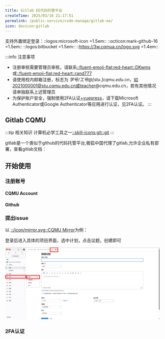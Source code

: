 ```yaml
---
title: Gitlab EE代码托管平台
createTime: 2025/03/16 21:17:51
permalink: /public-service/code-manage/gitlab-ee/
icon: devicon:gitlab
---
```


支持外置绑定登录：::logos:microsoft-icon =1.5em:: ::octicon:mark-github-16 =1.5em:: ::logos:bitbucket =1.5em:: ::https://3w.cqmua.cn/logo.svg =1.4em:: 

<CardGrid>
<LinkCard icon="devicon:gitlab" href="http://192.168.183.202" title="重医校园网内网地址" description="校园网可访问"></LinkCard>
<LinkCard icon="devicon:gitlab" href="https://git.cqmu.edu.cn/" title="Gitlab极狐" description="外网暂未开通"></LinkCard>
</CardGrid>




:::info 注意事项
- 注册审核需要管理员审核，请联系[::fluent-emoji-flat:red-heart::DKwms](/friends/persons/)或[::fluent-emoji-flat:red-heart::rand777](https://qm.qq.com/q/2iLBaNcsnO)
- 请使用校内邮箱注册，标志为 _学号/工号@[stu.]cqmu.edu.cn_，如2021000001@stu.cqmu.edu.cn或teacher@cqmu.edu.cn，若有其他情况请单独联系上述管理员
- 为保护账户安全，强制使用2FA认证[+vuepress]，请下载Microsoft Authenticator或Google Authenticator等应用进行认证，见2FA认证。
:::

[+vuepress]:
    [::logos:microsoft-icon::2FA（双因素认证）](https://www.microsoft.com/zh-cn/security/business/security-101/what-is-two-factor-authentication-2fa)是一种安全措施，要求用户在登录时提供两种不同的验证方式。通常包括密码和手机验证码。启用2FA可以显著提高账户安全性，防止未经授权的访问。



## Gitlab CQMU

:::tip 相关知识
计算机必学工具之一[::skill-icons:git::git](/csdiy/tools-must/git/)
:::

gitlab是一个类似于github的代码托管平台,极狐中国代理了gitlab,允许企业私有部署，查看gitlab文档：

<LinkCard icon="devicon:gitlab" href="https://gitlab.cn/docs/" title="Gitlab Docs" ></LinkCard>





## 开始使用

### 注册账号

#### CQMU Account

#### Github

### 提出issue

以 [::/icon/mirror.svg::CQMU Mirror](/public-service/cqmu-mirror/)为例：

登录后进入具体的项目界面，选中计划，点击议题，创建即可

![2025-03-21_04-12-09.png](../../../.vuepress/public/src/2025-03-21_04-12-09.png)

### 2FA认证

